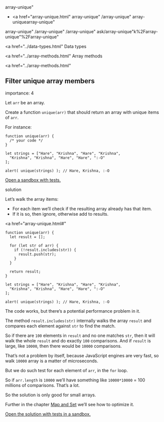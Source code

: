array-unique"

- <a href="array-unique.html"
  array-unique"
  /array-unique"
  array-uniquearray-unique"

<!-- -->

array-unique"
/array-unique"
/array-unique"
ask/array-unique"k%2Farray-unique"%2Farray-unique" </a>

<a href="../data-types.html" Data types</span></a>

<a href="../array-methods.html" Array methods</span></a>

<a href="../array-methods.html"

## Filter unique array members

<span class="task__importance" title="How important is the task, from 1 to 5">importance: 4</span>

Let `arr` be an array.

Create a function `unique(arr)` that should return an array with unique items of `arr`.

For instance:

    function unique(arr) {
      /* your code */
    }

    let strings = ["Hare", "Krishna", "Hare", "Krishna",
      "Krishna", "Krishna", "Hare", "Hare", ":-O"
    ];

    alert( unique(strings) ); // Hare, Krishna, :-O

[Open a sandbox with tests.](https://plnkr.co/edit/ENa34pnPw6gzgVPX?p=preview)

solution

Let’s walk the array items:

- For each item we’ll check if the resulting array already has that item.
- If it is so, then ignore, otherwise add to results.

<a href="array-unique.html#"
<a href="array-unique.html#" class="toolbar__button toolbar__button_edit" title="open in sandbox"></a>

    function unique(arr) {
      let result = [];

      for (let str of arr) {
        if (!result.includes(str)) {
          result.push(str);
        }
      }

      return result;
    }

    let strings = ["Hare", "Krishna", "Hare", "Krishna",
      "Krishna", "Krishna", "Hare", "Hare", ":-O"
    ];

    alert( unique(strings) ); // Hare, Krishna, :-O

The code works, but there’s a potential performance problem in it.

The method `result.includes(str)` internally walks the array `result` and compares each element against `str` to find the match.

So if there are `100` elements in `result` and no one matches `str`, then it will walk the whole `result` and do exactly `100` comparisons. And if `result` is large, like `10000`, then there would be `10000` comparisons.

That’s not a problem by itself, because JavaScript engines are very fast, so walk `10000` array is a matter of microseconds.

But we do such test for each element of `arr`, in the `for` loop.

So if `arr.length` is `10000` we’ll have something like `10000*10000` = 100 millions of comparisons. That’s a lot.

So the solution is only good for small arrays.

Further in the chapter [Map and Set](../map-set.html) we’ll see how to optimize it.

[Open the solution with tests in a sandbox.](https://plnkr.co/edit/9Kk95Qf0VFsqZokZ?p=preview)
